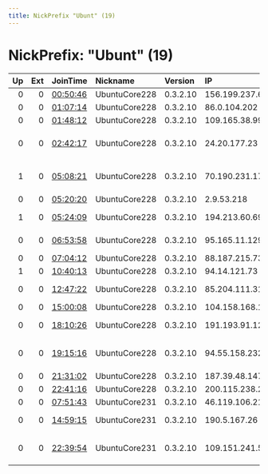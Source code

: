 ```yaml
---
title: NickPrefix "Ubunt" (19)
---
```


# NickPrefix: "Ubunt" (19)

|   Up |   Ext | JoinTime                                                                                            | Nickname      | Version   | IP              | AS                                       | CC   |   ORp |   Dirp | OS    | Contact   |   eFamMembers |
|-----:|------:|:----------------------------------------------------------------------------------------------------|:--------------|:----------|:----------------|:-----------------------------------------|:-----|------:|-------:|:------|:----------|--------------:|
|    0 |     0 | [00:50:46](https://metrics.torproject.org/rs.html#details/3E1E876165C63194D4901442BFD057DC12CECE0A) | UbuntuCore228 | 0.3.2.10  | 156.199.237.61  | TE-AS                                    | eg   | 40033 |      0 | Linux | None      |             1 |
|    0 |     0 | [01:07:14](https://metrics.torproject.org/rs.html#details/64759E1458C363A2009F066DD6AFD98C04D8FD37) | UbuntuCore228 | 0.3.2.10  | 86.0.104.202    | Virgin Media Limited                     | gb   | 39949 |      0 | Linux | None      |             1 |
|    0 |     0 | [01:48:12](https://metrics.torproject.org/rs.html#details/2C1571FFD2A16DCB2F5EE901F6F49CD1BF3787F5) | UbuntuCore228 | 0.3.2.10  | 109.165.38.99   | Rostelecom                               | ru   | 45233 |      0 | Linux | None      |             1 |
|    0 |     0 | [02:42:17](https://metrics.torproject.org/rs.html#details/6EFB2D165BCDA01179AE318F56E56C595E2449E6) | UbuntuCore228 | 0.3.2.10  | 24.20.177.23    | Comcast Cable Communications, LLC        | us   | 45621 |      0 | Linux | None      |             1 |
|    1 |     0 | [05:08:21](https://metrics.torproject.org/rs.html#details/7541C3347E1C2D8D28153E11C8AA50C2EEC3E42A) | UbuntuCore228 | 0.3.2.10  | 70.190.231.178  | Cox Communications Inc.                  | us   | 38111 |      0 | Linux | None      |             1 |
|    0 |     0 | [05:20:20](https://metrics.torproject.org/rs.html#details/6601F61CF4145ED03D4D2BAD3F306AD6AC0C42BD) | UbuntuCore228 | 0.3.2.10  | 2.9.53.218      | Orange                                   | fr   | 44923 |      0 | Linux | None      |             1 |
|    1 |     0 | [05:24:09](https://metrics.torproject.org/rs.html#details/97359BA9A7277DD901A190A237FE512DAE8E541C) | UbuntuCore228 | 0.3.2.10  | 194.213.60.69   | T-Mobile Czech Republic a.s.             | cz   | 35501 |      0 | Linux | None      |             1 |
|    0 |     0 | [06:53:58](https://metrics.torproject.org/rs.html#details/3CA12F7310D7B76026CD856F7049965FF56EDE24) | UbuntuCore228 | 0.3.2.10  | 95.165.11.129   | OJS Moscow city telephone network        | ru   | 33365 |      0 | Linux | None      |             1 |
|    0 |     0 | [07:04:12](https://metrics.torproject.org/rs.html#details/DEB62675DBC522C9824F28F9CD703B2406EABF3D) | UbuntuCore228 | 0.3.2.10  | 88.187.215.73   | Free SAS                                 | fr   | 40383 |      0 | Linux | None      |             1 |
|    1 |     0 | [10:40:13](https://metrics.torproject.org/rs.html#details/D20F89AFA2B987594AE3CC81BA1FDDE36C88BDDB) | UbuntuCore228 | 0.3.2.10  | 94.14.121.73    | Sky UK Limited                           | gb   | 35169 |      0 | Linux | None      |             1 |
|    0 |     0 | [12:47:22](https://metrics.torproject.org/rs.html#details/D2FB97BFDD01AB918A88FE18F5086FE09780FAF8) | UbuntuCore228 | 0.3.2.10  | 85.204.111.31   | Banat Telecom Satelit S.R.L.             | ro   | 40095 |      0 | Linux | None      |             1 |
|    0 |     0 | [15:00:08](https://metrics.torproject.org/rs.html#details/3C6C2D674BAA9AC2337814C5BA90C2FCE196C5A4) | UbuntuCore228 | 0.3.2.10  | 104.158.168.17  | ViaNetTV Inc                             | ca   | 42647 |      0 | Linux | None      |             1 |
|    0 |     0 | [18:10:26](https://metrics.torproject.org/rs.html#details/3B1B87EFA197749FF23020578F955596B4BC1959) | UbuntuCore228 | 0.3.2.10  | 191.193.91.125  | TELEFu00D4NICA BRASIL S.A                | br   | 46247 |      0 | Linux | None      |             1 |
|    0 |     0 | [19:15:16](https://metrics.torproject.org/rs.html#details/165AD62DE521A32AEE3A773049818AF7B02A88A8) | UbuntuCore228 | 0.3.2.10  | 94.55.158.232   | Turksat Uydu Haberlesme ve Kablo TV Isle | tr   | 34509 |      0 | Linux | None      |             1 |
|    0 |     0 | [21:31:02](https://metrics.torproject.org/rs.html#details/062EC4C0FB24A58ACFCB5DB3C82C485D36431A0A) | UbuntuCore228 | 0.3.2.10  | 187.39.48.147   | CLARO S.A.                               | br   | 41177 |      0 | Linux | None      |             1 |
|    0 |     0 | [22:41:16](https://metrics.torproject.org/rs.html#details/DEFF12716790B15B08A04B0447A1B116DA61ABEE) | UbuntuCore228 | 0.3.2.10  | 200.115.238.213 | Telecentro S.A.                          | ar   | 44299 |      0 | Linux | None      |             1 |
|    0 |     0 | [07:51:43](https://metrics.torproject.org/rs.html#details/394064827CCFD413AB0B87E7560ACBAC31F4E48E) | UbuntuCore231 | 0.3.2.10  | 46.119.106.214  | Kyivstar PJSC                            | ua   | 46609 |      0 | Linux | None      |             1 |
|    0 |     0 | [14:59:15](https://metrics.torproject.org/rs.html#details/EE97D99680720610ED5A384BCDBBF66887BEFAD7) | UbuntuCore231 | 0.3.2.10  | 190.5.167.26    | MERCO COMUNICACIONES                     | ar   | 33677 |      0 | Linux | None      |             1 |
|    0 |     0 | [22:39:54](https://metrics.torproject.org/rs.html#details/119AFE07E18D1F483CC8DADA695C7A57C9D51FD7) | UbuntuCore231 | 0.3.2.10  | 109.151.241.59  | British Telecommunications PLC           | gb   | 43939 |      0 | Linux | None      |             1 |
